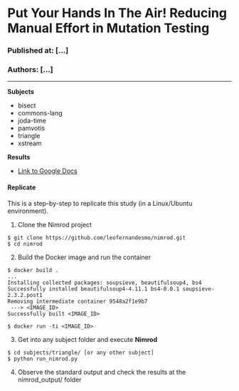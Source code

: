 # Put Your Hands In The Air! Reducing Manual Effort in Mutation Testing
### Published at: [...] 
### Authors: [...]

***

**Subjects**
  * bisect
  * commons-lang
  * joda-time
  * pamvotis
  * triangle
  * xstream

**Results**
  * [Link to Google Docs](https://docs.google.com/spreadsheets/d/1fsKy_UGOfDHujQhD-k8eSZRTOx7NWY6wTdVyOXBZHKo/edit?usp=sharing)

#### **Replicate**

This is a step-by-step to replicate this study (in a Linux/Ubuntu environment).
  1. Clone the Nimrod project
```
$ git clone https://github.com/leofernandesmo/nimrod.git
$ cd nimrod
```
  2. Build the Docker image and run the container
```
$ docker build .
...
Installing collected packages: soupsieve, beautifulsoup4, bs4
Successfully installed beautifulsoup4-4.11.1 bs4-0.0.1 soupsieve-2.3.2.post1
Removing intermediate container 9548a2f1e9b7
 ---> <IMAGE_ID>
Successfully built <IMAGE_ID>

$ docker run -ti <IMAGE_ID>
```
  3. Get into any subject folder and execute **Nimrod**
```
$ cd subjects/triangle/ [or any other subject]
$ python run_nimrod.py
```
  4. Observe the standard output and check the results at the nimrod_output/ folder 

